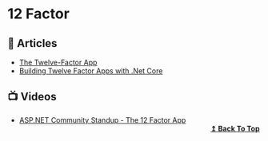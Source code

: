 # 12 Factor

## 📕 Articles

- [The Twelve-Factor App](https://12factor.net/)
- [Building Twelve Factor Apps with .Net Core](https://www.ben-morris.com/building-twelve-factor-apps-with-net-core/)

## 📺 Videos

- [ASP.NET Community Standup - The 12 Factor App](https://www.youtube.com/watch?v=xRlDuXJ3t08)
  <div align="right">
    <b><a href="#contents">↥ Back To Top</a></b>
  </div>

